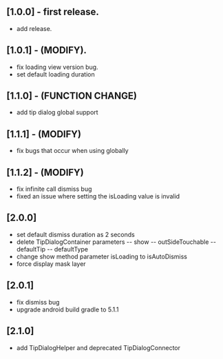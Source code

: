 ## [1.0.0] - first release.

* add release.

## [1.0.1] - (MODIFY).

* fix loading view version bug.
* set default loading duration

## [1.1.0] - (FUNCTION CHANGE)

* add tip dialog global support

## [1.1.1] - (MODIFY)

* fix bugs that occur when using globally

## [1.1.2] - (MODIFY)

* fix infinite call dismiss bug
* fixed an issue where setting the isLoading value is invalid

## [2.0.0] 

* set default dismiss duration as 2 seconds
* delete TipDialogContainer parameters
    -- show
    -- outSideTouchable
    -- defaultTip
    -- defaultType
* change show method parameter isLoading to isAutoDismiss
* force display mask layer

## [2.0.1]

* fix dismiss bug
* upgrade android build gradle to 5.1.1

## [2.1.0]

* add TipDialogHelper and deprecated TipDialogConnector